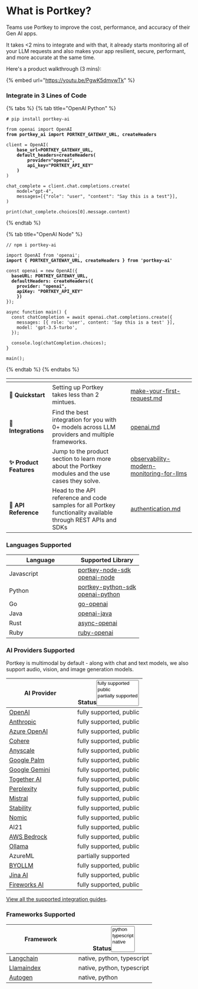 # What is Portkey?

Teams use Portkey to improve the cost, performance, and accuracy of their Gen AI apps.

It takes <2 mins to integrate and with that, it already starts monitoring all of your LLM requests and also makes your app resilient, secure, performant, and more accurate at the same time.

Here's a product walkthrough (3 mins):

{% embed url="https://youtu.be/PgwK5dmvwTk" %}

### Integrate in 3 Lines of Code

{% tabs %}
{% tab title="OpenAI Python" %}
<pre class="language-python"><code class="lang-python"># pip install portkey-ai

from openai import OpenAI
<strong>from portkey_ai import PORTKEY_GATEWAY_URL, createHeaders
</strong>
client = OpenAI(
<strong>    base_url=PORTKEY_GATEWAY_URL,
</strong><strong>    default_headers=createHeaders(
</strong><strong>        provider="openai", 
</strong><strong>        api_key="PORTKEY_API_KEY"
</strong><strong>    )
</strong>)

chat_complete = client.chat.completions.create(
    model="gpt-4",
    messages=[{"role": "user", "content": "Say this is a test"}],
)

print(chat_complete.choices[0].message.content)
</code></pre>
{% endtab %}

{% tab title="OpenAI Node" %}
<pre class="language-javascript"><code class="lang-javascript">// npm i portkey-ai

import OpenAI from 'openai';
<strong>import { PORTKEY_GATEWAY_URL, createHeaders } from 'portkey-ai'
</strong>
const openai = new OpenAI({
<strong>  baseURL: PORTKEY_GATEWAY_URL,
</strong><strong>  defaultHeaders: createHeaders({
</strong><strong>    provider: "openai", 
</strong><strong>    apiKey: "PORTKEY_API_KEY"
</strong><strong>    })
</strong>});

async function main() {
  const chatCompletion = await openai.chat.completions.create({
    messages: [{ role: 'user', content: 'Say this is a test' }],
    model: 'gpt-3.5-turbo',
  });

  console.log(chatCompletion.choices);
}

main();
</code></pre>
{% endtab %}
{% endtabs %}

<table data-card-size="large" data-view="cards"><thead><tr><th></th><th></th><th data-hidden data-card-cover data-type="files"></th><th data-hidden data-card-target data-type="content-ref"></th></tr></thead><tbody><tr><td><h4>🚀 Quickstart</h4></td><td>Setting up Portkey takes less than 2 mintues.</td><td></td><td><a href="welcome/make-your-first-request.md">make-your-first-request.md</a></td></tr><tr><td><h4>🤝 Integrations</h4></td><td>Find the best integration for you with 0+ models across LLM providers and multiple frameworks.</td><td></td><td><a href="welcome/integration-guides/openai.md">openai.md</a></td></tr><tr><td><h4>✨ Product Features</h4></td><td>Jump to the product section to learn more about the Portkey modules and the use cases they solve.</td><td></td><td><a href="product/observability-modern-monitoring-for-llms/">observability-modern-monitoring-for-llms</a></td></tr><tr><td><h4>📔 API Reference</h4></td><td>Head to the API reference and code samples for all Portkey functionality available through REST APIs and SDKs</td><td></td><td><a href="api-reference/authentication.md">authentication.md</a></td></tr></tbody></table>

### Languages Supported

<table><thead><tr><th width="171">Language</th><th>Supported Library</th></tr></thead><tbody><tr><td>Javascript</td><td><a href="https://github.com/Portkey-AI/portkey-node-sdk">portkey-node-sdk</a><br><a href="https://github.com/openai/openai-node">openai-node</a></td></tr><tr><td>Python</td><td><a href="https://github.com/Portkey-AI/portkey-python-sdk">portkey-python-sdk</a><br><a href="https://github.com/openai/openai-python">openai-python</a></td></tr><tr><td>Go</td><td><a href="https://github.com/sashabaranov/go-openai">go-openai</a></td></tr><tr><td>Java</td><td><a href="https://github.com/TheoKanning/openai-java">openai-java</a></td></tr><tr><td>Rust</td><td><a href="https://github.com/64bit/async-openai">async-openai</a></td></tr><tr><td>Ruby</td><td><a href="https://github.com/alexrudall/ruby-openai">ruby-openai</a></td></tr></tbody></table>

### AI Providers Supported

Portkey is multimodal by default - along with chat and text models, we also support audio, vision, and image generation models.

<table><thead><tr><th width="169">AI Provider</th><th>Status<select multiple><option value="0e5d342ec974480189a514d494d2e511" label="fully supported" color="blue"></option><option value="9804c88061ab49f691e76c360acd3392" label="public" color="blue"></option><option value="ea651ba6b6904eb0bdf8db90bafd9404" label="partially supported" color="blue"></option></select></th></tr></thead><tbody><tr><td><a href="welcome/integration-guides/openai.md">OpenAI</a></td><td><span data-option="0e5d342ec974480189a514d494d2e511">fully supported, </span><span data-option="9804c88061ab49f691e76c360acd3392">public</span></td></tr><tr><td><a href="welcome/integration-guides/anthropic.md">Anthropic</a></td><td><span data-option="0e5d342ec974480189a514d494d2e511">fully supported, </span><span data-option="9804c88061ab49f691e76c360acd3392">public</span></td></tr><tr><td><a href="welcome/integration-guides/azure-openai.md">Azure OpenAI</a></td><td><span data-option="0e5d342ec974480189a514d494d2e511">fully supported, </span><span data-option="9804c88061ab49f691e76c360acd3392">public</span></td></tr><tr><td><a href="welcome/integration-guides/cohere.md">Cohere</a></td><td><span data-option="0e5d342ec974480189a514d494d2e511">fully supported, </span><span data-option="9804c88061ab49f691e76c360acd3392">public</span></td></tr><tr><td><a href="welcome/integration-guides/anyscale-llama2-mistral-zephyr.md">Anyscale</a></td><td><span data-option="0e5d342ec974480189a514d494d2e511">fully supported, </span><span data-option="9804c88061ab49f691e76c360acd3392">public</span></td></tr><tr><td><a href="welcome/integration-guides/google-palm.md">Google Palm</a></td><td><span data-option="0e5d342ec974480189a514d494d2e511">fully supported, </span><span data-option="9804c88061ab49f691e76c360acd3392">public</span></td></tr><tr><td><a href="welcome/integration-guides/gemini.md">Google Gemini</a></td><td><span data-option="0e5d342ec974480189a514d494d2e511">fully supported, </span><span data-option="9804c88061ab49f691e76c360acd3392">public</span></td></tr><tr><td><a href="welcome/integration-guides/together-ai.md">Together AI</a></td><td><span data-option="0e5d342ec974480189a514d494d2e511">fully supported, </span><span data-option="9804c88061ab49f691e76c360acd3392">public</span></td></tr><tr><td><a href="welcome/integration-guides/perplexity-ai.md">Perplexity</a></td><td><span data-option="0e5d342ec974480189a514d494d2e511">fully supported, </span><span data-option="9804c88061ab49f691e76c360acd3392">public</span></td></tr><tr><td><a href="welcome/integration-guides/mistral-ai.md">Mistral</a></td><td><span data-option="0e5d342ec974480189a514d494d2e511">fully supported, </span><span data-option="9804c88061ab49f691e76c360acd3392">public</span></td></tr><tr><td><a href="welcome/integration-guides/stability-ai.md">Stability</a></td><td><span data-option="0e5d342ec974480189a514d494d2e511">fully supported, </span><span data-option="9804c88061ab49f691e76c360acd3392">public</span></td></tr><tr><td><a href="welcome/integration-guides/nomic.md">Nomic</a></td><td><span data-option="0e5d342ec974480189a514d494d2e511">fully supported, </span><span data-option="9804c88061ab49f691e76c360acd3392">public</span></td></tr><tr><td>AI21</td><td><span data-option="0e5d342ec974480189a514d494d2e511">fully supported, </span><span data-option="9804c88061ab49f691e76c360acd3392">public</span></td></tr><tr><td><a href="welcome/integration-guides/aws-bedrock.md">AWS Bedrock</a></td><td><span data-option="0e5d342ec974480189a514d494d2e511">fully supported, </span><span data-option="9804c88061ab49f691e76c360acd3392">public</span></td></tr><tr><td><a href="welcome/integration-guides/ollama.md">Ollama</a></td><td><span data-option="0e5d342ec974480189a514d494d2e511">fully supported, </span><span data-option="9804c88061ab49f691e76c360acd3392">public</span></td></tr><tr><td>AzureML</td><td><span data-option="ea651ba6b6904eb0bdf8db90bafd9404">partially supported</span></td></tr><tr><td><a href="welcome/integration-guides/byollm.md">BYOLLM</a></td><td><span data-option="0e5d342ec974480189a514d494d2e511">fully supported, </span><span data-option="9804c88061ab49f691e76c360acd3392">public</span></td></tr><tr><td><a href="welcome/integration-guides/jina-ai.md">Jina AI</a></td><td><span data-option="0e5d342ec974480189a514d494d2e511">fully supported, </span><span data-option="9804c88061ab49f691e76c360acd3392">public</span></td></tr><tr><td><a href="welcome/integration-guides/fireworks.md">Fireworks AI</a></td><td><span data-option="0e5d342ec974480189a514d494d2e511">fully supported, </span><span data-option="9804c88061ab49f691e76c360acd3392">public</span></td></tr></tbody></table>

[View all the supported integration guides](welcome/integration-guides/).

### Frameworks Supported

<table><thead><tr><th width="172">Framework</th><th>Status<select multiple><option value="c20415239ee94fdd8c0240eb0cb2b98f" label="python" color="blue"></option><option value="e7e31fdc78ee49cf8a5349b051d71dd5" label="typescript" color="blue"></option><option value="b5571db3c54b4adc9d43af9802742cd6" label="native" color="blue"></option></select></th></tr></thead><tbody><tr><td><a href="welcome/integration-guides/langchain-python.md">Langchain</a></td><td><span data-option="b5571db3c54b4adc9d43af9802742cd6">native, </span><span data-option="c20415239ee94fdd8c0240eb0cb2b98f">python, </span><span data-option="e7e31fdc78ee49cf8a5349b051d71dd5">typescript</span></td></tr><tr><td><a href="welcome/integration-guides/llama-index-python.md">Llamaindex</a></td><td><span data-option="b5571db3c54b4adc9d43af9802742cd6">native, </span><span data-option="c20415239ee94fdd8c0240eb0cb2b98f">python, </span><span data-option="e7e31fdc78ee49cf8a5349b051d71dd5">typescript</span></td></tr><tr><td><a href="welcome/integration-guides/autogen.md">Autogen</a></td><td><span data-option="b5571db3c54b4adc9d43af9802742cd6">native, </span><span data-option="c20415239ee94fdd8c0240eb0cb2b98f">python</span></td></tr></tbody></table>
